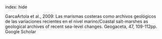 index: hide

<div class="Citation">

  <div class="Citation-body">
    <div class="Citation-text">GarcaArtola et al., 2009: Las marismas costeras como archivos geológicos de las variaciones recientes en el nivel marino/Coastal salt-marshes as geological archives of recent sea-level changes. <span class="Article-journal">Geogaceta, </span><span class="Article-volume">47, </span>109-112pp.</div>
    <div class="Citation-links">
      <div class="CitationLink" data-href="https://scholar.google.com/scholar?q=Las+marismas+costeras+como+archivos+geol%C3%B3gicos+de+las+variaciones+recientes+en+el+nivel+marino%2FCoastal+salt-marshes+as+geological+archives+of+recent+sea-level+changes">
        <div class="CitationLink-icon CitationLink-Scholar"></div>
        <div class="CitationLink-text">Google Scholar</div>
      </div>
    </div>
  </div>
</div>


<div class="Citation-copy">

</div>